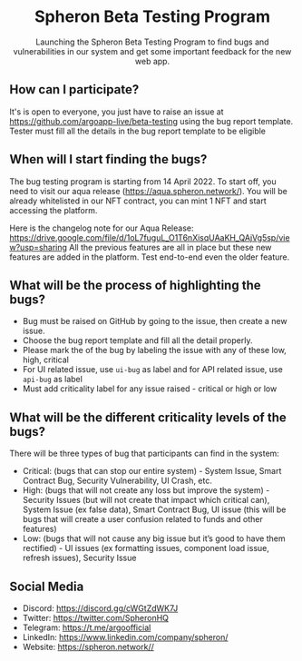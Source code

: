 <p align="center">
<!--   <a href="https://spheron.network/">
    <img src="https://ik.imagekit.io/argo/BugBounty_YtGf5_ATd.png" title="source: imgur.com" alt="Spheron thumbnail" />
  </a> -->

  <h1 align="center">Spheron Beta Testing Program</h1>

  <p align="center">
     Launching the Spheron Beta Testing Program to find bugs and vulnerabilities in our system and get some important feedback for the new web app.
  </p>
</p>


## How can I participate?

It's is open to everyone, you just have to raise an issue at https://github.com/argoapp-live/beta-testing using the bug report template. Tester must fill all the details in the bug report template to be eligible 

## When will I start finding the bugs?

The bug testing program is starting from 14 April 2022. To start off, you need to visit our aqua release (https://aqua.spheron.network/). You will be already whitelisted in our NFT contract, you can mint 1 NFT and start accessing the platform.

Here is the changelog note for our Aqua Release: https://drive.google.com/file/d/1oL7fuguL_O1T6nXisqUAaKH_QAjVg5sp/view?usp=sharing
All the previous features are all in place but these new features are added in the platform. Test end-to-end even the older feature.

## What will be the process of highlighting the bugs?

- Bug must be raised on GitHub by going to the issue, then create a new issue. 
- Choose the bug report template and fill all the detail properly.
- Please mark the <criticality> of the bug by labeling the issue with any of these low, high, critical
- For UI related issue, use `ui-bug` as label and for API related issue, use `api-bug` as label
- Must add criticality label for any issue raised - critical or high or low

## What will be the different criticality levels of the bugs?

There will be three types of bug that participants can find in the system:

- Critical: (bugs that can stop our entire system) - System Issue, Smart Contract Bug, Security Vulnerability, UI Crash, etc.
- High: (bugs that will not create any loss but improve the system) - Security Issues (but will not create that impact which critical can), System Issue (ex false data), Smart Contract Bug, UI issue (this will be bugs that will create a user confusion related to funds and other features)
- Low: (bugs that will not cause any big issue but it’s good to have them rectified) - UI issues (ex formatting issues, component load issue, refresh issues), Security Issue 

## Social Media

- Discord: https://discord.gg/cWGtZdWK7J
- Twitter: https://twitter.com/SpheronHQ
- Telegram: https://t.me/argoofficial
- LinkedIn: https://www.linkedin.com/company/spheron/
- Website: https://spheron.network//
